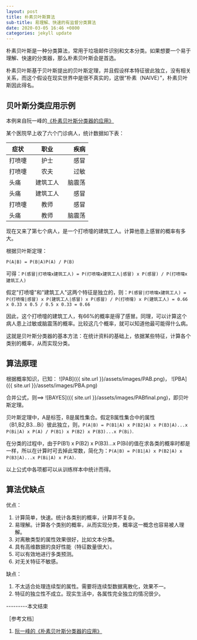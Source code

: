 ```yaml
---
layout: post
title: 朴素贝叶斯算法
sub-title: 易理解、快速的有监督分类算法
date: 2020-03-05 16:46 +0800
categories: jekyll update
---
```


朴素贝叶斯是一种分类算法，常用于垃圾邮件识别和文本分类。如果想要一个易于理解、快速的分类器，那么朴素贝叶斯会是首选。

朴素贝叶斯基于贝叶斯提出的贝叶斯定理，并且假设样本特征彼此独立，没有相关关系，而这个假设在现实世界中是很不真实的，这很“朴素（NAIVE）”，朴素贝叶斯因此得名。


## 贝叶斯分类应用示例
本例来自阮一峰的[《朴素贝叶斯分类器的应用》](http://www.ruanyifeng.com/blog/2013/12/naive_bayes_classifier.html)

某个医院早上收了六个门诊病人，统计数据如下表：

症状|职业|疾病
--|:--:|--:
打喷嚏|  护士　|　感冒
打喷嚏|  农夫　　|　过敏
头痛|  建筑工人　| 脑震荡
头痛|  建筑工人　| 感冒
打喷嚏|  教师　|　感冒
头痛|  教师　| 脑震荡
  

现在又来了第七个病人，是一个打喷嚏的建筑工人。计算他患上感冒的概率有多大。

根据贝叶斯定理：

`P(A|B) = P(B|A)P(A) / P(B)`

可得：`P(感冒|打喷嚏x建筑工人) = P(打喷嚏x建筑工人|感冒) x P(感冒) / P(打喷嚏x建筑工人)`

假定"打喷嚏"和"建筑工人"这两个特征是独立的，则：`P(感冒|打喷嚏x建筑工人) = P(打喷嚏|感冒) x P(建筑工人|感冒) x P(感冒) / P(打喷嚏) x P(建筑工人) = 0.66 x 0.33 x 0.5 / 0.5 x 0.33 = 0.66`

因此，这个打喷嚏的建筑工人，有66%的概率是得了感冒。同理，可以计算这个病人患上过敏或脑震荡的概率。比较这几个概率，就可以知道他最可能得什么病。

这就是贝叶斯分类器的基本方法：在统计资料的基础上，依据某些特征，计算各个类别的概率，从而实现分类。


## 算法原理
根据概率知识，已知：
![PAB]({{ site.url }}/assets/images/PAB.png)，
![PBA]({{ site.url }}/assets/images/PBA.png)

合并公式，则==>
![BAYES]({{ site.url }}/assets/images/PABfinal.png)，即贝叶斯定理。

贝叶斯定理中，A是标签，B是属性集合。假定B属性集合中的属性（B1,B2,B3...Bi）彼此独立，则，`P(A|B) = P(B1|A) x P(B2|A) x P(B3|A)...x P(Bi|A) x P(A) / P(B1) x P(B2) x P(B3)...x P(Bi)`.

在分类的过程中，由于P(B1) x P(B2) x P(B3)...x P(Bi)的值在求各类的概率时都是一样，所以在计算时可去掉此常数，简化为：`P(A|B) = P(B1|A) x P(B2|A) x P(B3|A)...x P(Bi|A) x P(A)`.

以上公式中各项都可以从训练样本中统计而得。


## 算法优缺点
优点：
1. 计算简单，快速。统计各类别的概率，计算并不复杂。
2. 易理解。计算各个类别的概率，从而实现分类，概率这一概念也容易被人理解。
3. 对离散类型的属性效果很好，比如文本分类。
4. 具有高维数据的良好性能（特征数量很大）。 
5. 可以有效地进行多类预测。
6. 对无关特征不敏感。

缺点：
1. 不太适合处理连续型的属性。需要将连续型数据离散化，效果不一。
2. 特征的独立性不成立。现实生活中，各属性完全独立的情况很少。


---------本文结束


［参考文档］

1. [阮一峰的《朴素贝叶斯分类器的应用》](http://www.ruanyifeng.com/blog/2013/12/naive_bayes_classifier.html)





